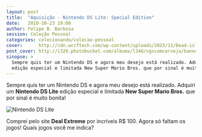 ```yaml
---
layout: post
title:  "Aquisição - Nintendo DS Lite: Special Edition"
date:   2010-10-23 19:00
author: Felipe B. Barbosa
session: Coleção Pessoal
categories: colecionando/colecao-pessoal
cover:      http://cdn.wccftech.com/wp-content/uploads/2015/11/Dead-island-cover.png
post_cover: http://i328.photobucket.com/albums/l346/vgscomcerveja/banner3_1_zpsplzx2idj.jpg
sinopse: >
  Sempre quis ter um Nintendo DS e agora meu desejo está realizado. Adquiri um Nintendo DS Lite
  edição especial e limitada New Super Mario Bros. que por sinal é muito bonita!
---
```

Sempre quis ter um Nintendo DS e agora meu desejo está realizado. Adquiri um **Nintendo DS Lite**
edição especial e limitada **New Super Mario Bros.** que por sinal é muito bonita!

![Nintendo DS Lite](http://2.bp.blogspot.com/-5UHLBWypxNk/TjQU0hAbC6I/AAAAAAAAAuI/IG_uMtEJyaY/s640/DSC07812.JPG "Nintendo DS Lite")

Comprei pelo site **Deal Extreme** por incríveis R$ 100. Agora só faltam os jogos!
Quais jogos você me indica?
